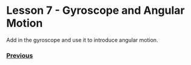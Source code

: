 # <a name="code"></a>Lesson 7 - Gyroscope and Angular Motion
Add in the gyroscope and use it to introduce angular motion.

<h3><span style="float:left">
<a href="code6">Previous</a></span>